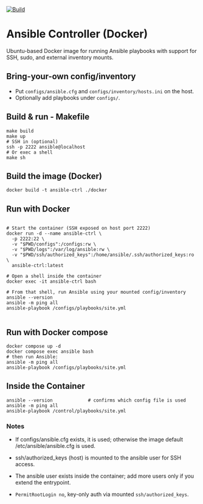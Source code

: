 [![Build](https://github.com/allamiro/ansible-controller/actions/workflows/docker-publish.yml/badge.svg?branch=main)](https://github.com/allamiro/ansible-controller/actions/workflows/docker-publish.yml)

# Ansible Controller (Docker)

Ubuntu-based Docker image for running Ansible playbooks with support for SSH, sudo, and external inventory mounts.


## Bring-your-own config/inventory

- Put `configs/ansible.cfg` and `configs/inventory/hosts.ini` on the host.
- Optionally add playbooks under `configs/`.

## Build & run - Makefile

```
make build
make up
# SSH in (optional)
ssh -p 2222 ansible@localhost
# Or exec a shell
make sh
```

## Build the image (Docker)

```
docker build -t ansible-ctrl ./docker

```
## Run with Docker 

```

# Start the container (SSH exposed on host port 2222)
docker run -d --name ansible-ctrl \
  -p 2222:22 \
  -v "$PWD/configs":/configs:rw \
  -v "$PWD/logs":/var/log/ansible:rw \
  -v "$PWD/ssh/authorized_keys":/home/ansible/.ssh/authorized_keys:ro \
  ansible-ctrl:latest

# Open a shell inside the container
docker exec -it ansible-ctrl bash

# From that shell, run Ansible using your mounted config/inventory
ansible --version
ansible -m ping all
ansible-playbook /configs/playbooks/site.yml


```


## Run with Docker compose


```
docker compose up -d
docker compose exec ansible bash
# then run Ansible:
ansible -m ping all
ansible-playbook /configs/playbooks/site.yml

```


## Inside the Container 

```
ansible --version             # confirms which config file is used
ansible -m ping all
ansible-playbook /control/playbooks/site.yml
```


### Notes

* If configs/ansible.cfg exists, it is used; otherwise the image default /etc/ansible/ansible.cfg is used.

* ssh/authorized_keys (host) is mounted to the ansible user for SSH access.

* The ansible user exists inside the container; add more users only if you extend the entrypoint.

* ```PermitRootLogin no```, key-only auth via mounted ```ssh/authorized_keys```.